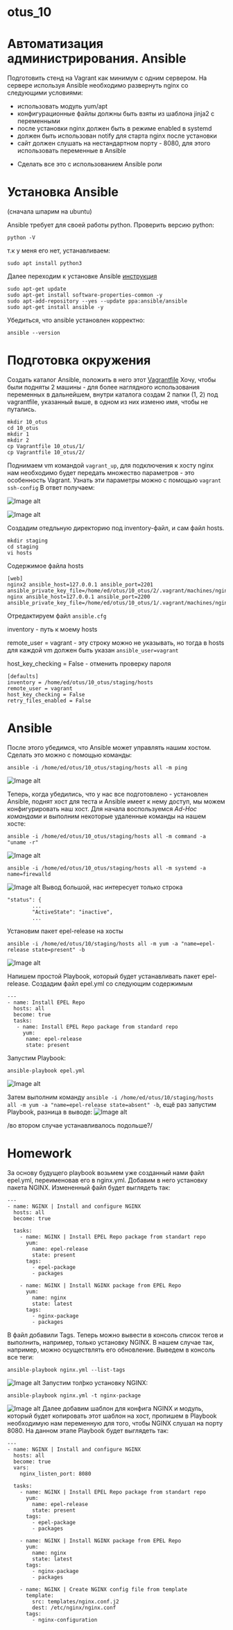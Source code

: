 # otus_10
# Автоматизация администрирования. Ansible

Подготовить стенд на Vagrant как минимум с одним сервером. На сервере используя Ansible необходимо развернуть nginx со следующими условиями:
- использовать модуль yum/apt
- конфигурационные файлы должны быть взяты из шаблона jinja2 с переменными
- после установки nginx должен быть в режиме enabled в systemd
- должен быть использован notify для старта nginx после установки
- сайт должен слушать на нестандартном порту - 8080, для этого использовать переменные в Ansible
* Сделать все это с использованием Ansible роли

# Установка Ansible
(сначала шпарим на ubuntu)

Ansible требует для своей работы python. Проверить версию python:
```
python -V
```
т.к у меня его нет, устанавливаем:
```
sudo apt install python3
```
Далее переходим к установке Ansible [инструкция](https://docs.ansible.com/ansible/2.7/installation_guide/intro_installation.html#basics-what-will-be-installed)
```
sudo apt-get update
sudo apt-get install software-properties-common -y
sudo apt-add-repository --yes --update ppa:ansible/ansible
sudo apt-get install ansible -y
```
Убедиться, что ansible установлен корректно:
```
ansible --version
```
# Подготовка окружения
Создать каталог Ansible, положить в него этот [Vagrantfile](https://gist.github.com/lalbrekht/f811ce9a921570b1d95e07a7dbebeb1e)
Хочу, чтобы были подняты 2 машины - для более наглядного использования переменных в дальнейшем, внутри каталога создам 2 папки (1, 2) под vagrantfile, указанный выше, в одном из них изменю имя, чтобы не путались.
```
mkdir 10_otus
cd 10_otus
mkdir 1
mkdir 2
cp Vagrantfile 10_otus/1/
cp Vagrantfile 10_otus/2/
```
Поднимаем vm командой ```vagrant_up```, для подключения к хосту nginx нам необходимо будет передать множество параметров - это особенность Vagrant. Узнать эти параметры можно с помощью ```vagrant ssh-config```
В ответ получаем:

![Image alt](https://github.com/Edo1993/otus_10/raw/master/101.png)

![Image alt](https://github.com/Edo1993/otus_10/raw/master/102.png)

Создадим отедльную директорию под inventory-файл, и сам файл hosts.
```
mkdir staging
cd staging
vi hosts
```
Содержимое файла hosts
```
[web]
nginx2 ansible_host=127.0.0.1 ansible_port=2201 ansible_private_key_file=/home/ed/otus/10_otus/2/.vagrant/machines/nginx2/virtualbox/private_key
nginx ansible_host=127.0.0.1 ansible_port=2200 ansible_private_key_file=/home/ed/otus/10_otus/1/.vagrant/machines/nginx/virtualbox/private_key
```
Отредактируем файл ```ansible.cfg```

inventory - путь к моему hosts

remote_user = vagrant - эту строку можно не указывать, но тогда в hosts для каждой vm должен быть указан ```ansible_user=vagrant```

host_key_checking = False - отменить проверку пароля
```
[defaults]
inventory = /home/ed/otus/10_otus/staging/hosts
remote_user = vagrant
host_key_checking = False
retry_files_enabled = False
```
# Ansible

После этого убедимся, что Ansible может управлять нашим хостом. Сделать это
можно с помощью команды:
```
ansible -i /home/ed/otus/10_otus/staging/hosts all -m ping
```
![Image alt](https://github.com/Edo1993/otus_10/raw/master/103.png)

Теперь, когда убедились, что у нас все подготовлено - установлен Ansible, поднят хост для теста и Ansible имеет к нему доступ, мы можем конфигурировать наш хост. Для начала воспользуемся *Ad-Hoc командами* и выполним некоторые удаленные команды на нашем хосте:
```
ansible -i /home/ed/otus/10_otus/staging/hosts all -m command -a "uname -r"
```
![Image alt](https://github.com/Edo1993/otus_10/raw/master/104.png)
```
ansible -i /home/ed/otus/10_otus/staging/hosts all -m systemd -a name=firewalld
```
![Image alt](https://github.com/Edo1993/otus_10/raw/master/105.png)
Вывод большой, нас интересует только строка
```
"status": {
        ...
        "ActiveState": "inactive", 
        ...
```
Установим пакет epel-release на хосты
```
ansible -i /home/ed/otus/10/staging/hosts all -m yum -a "name=epel-release state=present" -b
```
![Image alt](https://github.com/Edo1993/otus_10/raw/master/106.png)

Напишем простой Playbook, который будет устанавливать пакет epel-release. Создадим файл epel.yml со следующим содержимым
```
---
- name: Install EPEL Repo
  hosts: all
  become: true
  tasks:
   - name: Install EPEL Repo package from standard repo
     yum:
      name: epel-release
      state: present
```
Запустим Playbook:
```
ansible-playbook epel.yml
```
![Image alt](https://github.com/Edo1993/otus_10/raw/master/107.png)

Затем выполним команду ```ansible -i /home/ed/otus/10/staging/hosts all -m yum -a "name=epel-release state=absent" -b```, ещё раз запустим Playbook, разница в выводе:
![Image alt](https://github.com/Edo1993/otus_10/raw/master/108.png)

/во втором случае устанавливалось подольше?/

# Homework

За основу будущего playbook возьмем уже созданный нами файл epel.yml, переименовав его в nginx.yml. Добавим в него установку пакета NGINX. Измененный файл будет выглядеть так:
```
---
- name: NGINX | Install and configure NGINX
  hosts: all
  become: true
  
  tasks:
    - name: NGINX | Install EPEL Repo package from standart repo
      yum:
        name: epel-release
        state: present
      tags:
        - epel-package
        - packages

    - name: NGINX | Install NGINX package from EPEL Repo
      yum:
        name: nginx
        state: latest
      tags:
        - nginx-package
        - packages
```
В файл добавили Tags. Теперь можно вывести в консоль список тегов и выполнить, например, только установку NGINX. В нашем случае так, например, можно осуществлять его обновление. Выведем в консоль все теги:
```
ansible-playbook nginx.yml --list-tags
```
![Image alt](https://github.com/Edo1993/otus_10/raw/master/109.png)
Запустим толþко установку NGINX:
```
ansible-playbook nginx.yml -t nginx-package
```
![Image alt](https://github.com/Edo1993/otus_10/raw/master/110.png)
Далее добавим шаблон для конфига NGINX и модуль, который будет копировать этот шаблон на хост, пропишем в Playbook необходимую нам переменную для того, чтобы NGINX слушал на порту 8080. На данном этапе Playbook будет выглядеть так:
```
---
- name: NGINX | Install and configure NGINX
  hosts: all
  become: true
  vars:
    nginx_listen_port: 8080

  tasks:
    - name: NGINX | Install EPEL Repo package from standart repo
      yum:
        name: epel-release
        state: present
      tags:
        - epel-package
        - packages

    - name: NGINX | Install NGINX package from EPEL Repo
      yum:
        name: nginx
        state: latest
      tags:
        - nginx-package
        - packages

    - name: NGINX | Create NGINX config file from template
      template:
        src: templates/nginx.conf.j2
        dest: /etc/nginx/nginx.conf
      tags:
        - nginx-configuration
```

